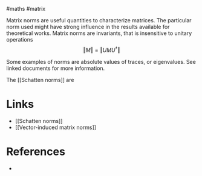 #maths #matrix

Matrix norms are useful quantities to characterize matrices. The particular norm used might have strong influence in the results available for theoretical works. Matrix norms are invariants, that is insensitive to unitary operations
$$
\Vert M \Vert = \Vert U M U^\dagger \Vert
$$


Some examples of norms are absolute values of traces, or eigenvalues. See linked documents for more information.

The [[Schatten norms]] are 
# Links
- [[Schatten norms]]
- [[Vector-induced matrix norms]]

# References
- 